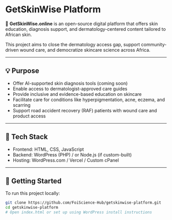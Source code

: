# GetSkinWise Platform

🧴 **GetSkinWise.online** is an open-source digital platform that offers skin education, diagnosis support, and dermatology-centered content tailored to African skin.

This project aims to close the dermatology access gap, support community-driven wound care, and democratize skincare science across Africa.

---

## 💡 Purpose

- Offer AI-supported skin diagnosis tools (coming soon)
- Enable access to dermatologist-approved care guides
- Provide inclusive and evidence-based education on skincare
- Facilitate care for conditions like hyperpigmentation, acne, eczema, and scarring
- Support road accident recovery (RAF) patients with wound care and product access

---

## 🧪 Tech Stack

- Frontend: HTML, CSS, JavaScript
- Backend: WordPress (PHP) / or Node.js (if custom-built)
- Hosting: WordPress.com / Vercel / Custom cPanel

---

## 🚀 Getting Started

To run this project locally:

```bash
git clone https://github.com/FoiScience-Hub/getskinwise-platform.git
cd getskinwise-platform
# Open index.html or set up using WordPress install instructions
